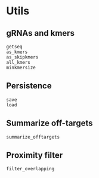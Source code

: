 # Utils

## gRNAs and kmers
```@docs
getseq
as_kmers
as_skipkmers
all_kmers
minkmersize
``` 

## Persistence

```@docs
save
load
```

## Summarize off-targets

```@docs
summarize_offtargets
```

## Proximity filter
```@docs
filter_overlapping
```